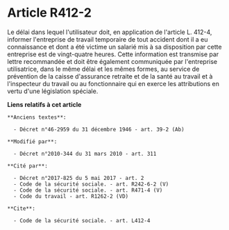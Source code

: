 # Article R412-2

Le délai dans lequel l'utilisateur doit, en application de l'article L. 412-4, informer l'entreprise de travail temporaire de
tout accident dont il a eu connaissance et dont a été victime un salarié mis à sa disposition par cette entreprise est de
vingt-quatre heures. Cette information est transmise par lettre recommandée et doit être également communiquée par
l'entreprise utilisatrice, dans le même délai et les mêmes formes, au service de prévention de la caisse d'assurance retraite
et de la santé au travail et à l'inspecteur du travail ou au fonctionnaire qui en exerce les attributions en vertu d'une
législation spéciale.

**Liens relatifs à cet article**

	**Anciens textes**:

	  - Décret n°46-2959 du 31 décembre 1946 - art. 39-2 (Ab)

	**Modifié par**:

	  - Décret n°2010-344 du 31 mars 2010 - art. 311

	**Cité par**:

	  - Décret n°2017-825 du 5 mai 2017 - art. 2
	  - Code de la sécurité sociale. - art. R242-6-2 (V)
	  - Code de la sécurité sociale. - art. R471-4 (V)
	  - Code du travail - art. R1262-2 (VD)

	**Cite**:

	  - Code de la sécurité sociale. - art. L412-4
